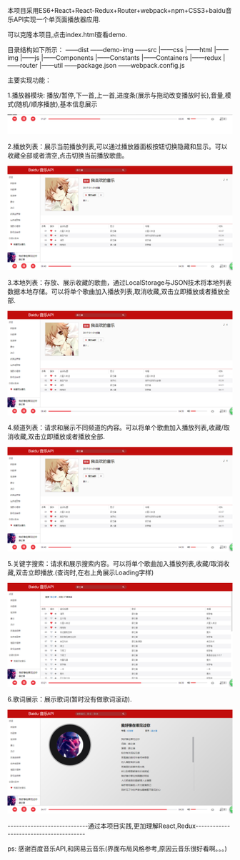 本项目采用ES6+React+React-Redux+Router+webpack+npm+CSS3+baidu音乐API实现一个单页面播放器应用.

可以克隆本项目,点击index.html查看demo.

目录结构如下所示：
——dist
——demo-img
——src
    |——css
    |——html
    |——img
    |——js
    	|——Components
    	|——Constants
    	|——Containers
    	|——redux
    	|——router
    	|——util
——package.json
——webpack.config.js

主要实现功能：

1.播放器模块: 播放/暂停,下一首,上一首,进度条(展示与拖动改变播放时长),音量,模式(随机/顺序播放),基本信息展示

![Image text](demo-img/播放器面板.png)

2.播放列表：展示当前播放列表,可以通过播放器面板按钮切换隐藏和显示。可以收藏全部或者清空,点击切换当前播放歌曲。

![Image text](demo-img/本地列表.png)

3.本地列表：存放、展示收藏的歌曲，通过LocalStorage与JSON技术将本地列表数据本地存储。可以将单个歌曲加入播放列表,取消收藏,双击立即播放或者播放全部.

 ![Image text](demo-img/本地列表.png)

4.频道列表：请求和展示不同频道的内容。可以将单个歌曲加入播放列表,收藏/取消收藏,双击立即播放或者播放全部.

 ![Image text](demo-img/本地列表.png)

5.关键字搜索：请求和展示搜索内容。可以将单个歌曲加入播放列表,收藏/取消收藏,双击立即播放.(查询时,在右上角展示Loading字样)

 ![Image text](demo-img/关键字搜索.png)

6.歌词展示：展示歌词(暂时没有做歌词滚动).

 ![Image text](demo-img/歌词展示.png)

----------------------------通过本项目实践,更加理解React,Redux---------------------------------------

ps: 感谢百度音乐API,和网易云音乐(界面布局风格参考,原因云音乐很好看啊。。。)